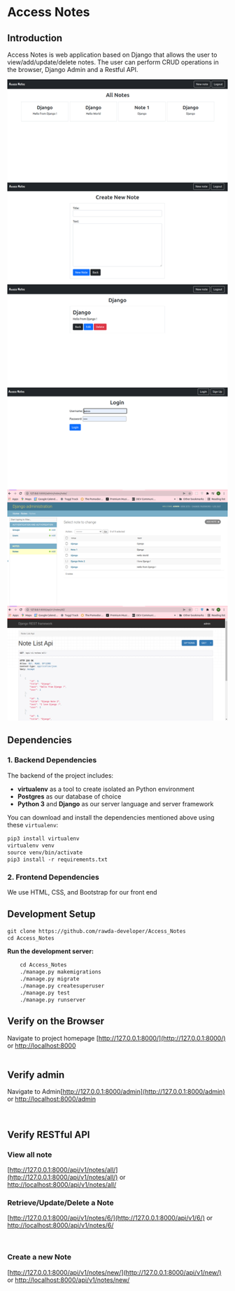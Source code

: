 # Access Notes

## Introduction

Access Notes is web application based on Django that allows the user to view/add/update/delete notes.
The user can perform CRUD operations in the browser, Django Admin and a Restful API.

![Note Home](./images/all_notes_home.png)
![Note Home](./images/access_notes_create_new_note.png)
![Note Home](./images/access_notes_note.png)
![Note Home](./images/Access_notes_signin.png)
![Note Home](./images/access_notes_admin.png)
![Note Home](./images/access_notes_rest_API.png)
## Dependencies

### 1. Backend Dependencies

The backend of the project includes:

- **virtualenv** as a tool to create isolated an Python environment
- **Postgres** as our database of choice
- **Python 3** and **Django** as our server language and server framework

You can download and install the dependencies mentioned above using these `virtualenv`:

```
pip3 install virtualenv
virtualenv venv
source venv/bin/activate
pip3 install -r requirements.txt 
```

### 2. Frontend Dependencies

We use HTML, CSS, and Bootstrap for our front end


## Development Setup

```
git clone https://github.com/rawda-developer/Access_Notes
cd Access_Notes
```

**Run the development server:**

```
    cd Access_Notes
    ./manage.py makemigrations
    ./manage.py migrate
    ./manage.py createsuperuser
    ./manage.py test
    ./manage.py runserver
```

## Verify on the Browser<br>
Navigate to project homepage [http://127.0.0.1:8000/](http://127.0.0.1:8000/) or [http://localhost:8000](http://localhost:8000)
<br><br>

## Verify admin<br>
Navigate to Admin[http://127.0.0.1:8000/admin](http://127.0.0.1:8000/admin) or [http://localhost:8000/admin](http://localhost:8000/admin)

<br>

## Verify RESTful API<br>

### View all note<br> 
[http://127.0.0.1:8000/api/v1/notes/all/](http://127.0.0.1:8000/api/v1/notes/all/) or [http://localhost:8000/api/v1/notes/all/](http://localhost:8000/api/v1/notes/all/)
<br>

### Retrieve/Update/Delete a Note<br> 
[http://127.0.0.1:8000/api/v1/notes/6/](http://127.0.0.1:8000/api/v1/6/) or [http://localhost:8000/api/v1/notes/6/](http://localhost:8000/api/v1/notes/6/)

<br>

### Create a new Note<br>
[http://127.0.0.1:8000/api/v1/notes/new/](http://127.0.0.1:8000/api/v1/new/) or [http://localhost:8000/api/v1/notes/new/](http://localhost:8000/api/v1/notes/new/)